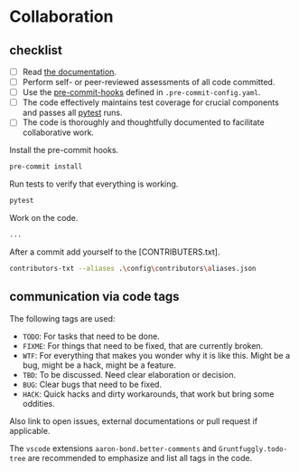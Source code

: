 # Collaboration

## checklist

- [ ] Read [the documentation](./index.md).
- [ ] Perform self- or peer-reviewed assessments of all code committed.
- [ ] Use the [pre-commit-hooks](./for-developers/commithooks.md) defined in `.pre-commit-config.yaml`.
- [ ] The code effectively maintains test coverage for crucial components and passes all [pytest](./for-developers/pytest) runs.
- [ ] The code is thoroughly and thoughtfully documented to facilitate collaborative work.

Install the pre-commit hooks.
```bash
pre-commit install
```
Run tests to verify that everything is working.
```bash
pytest
```
Work on the code.
```bash
...
```
After a commit add yourself to the [CONTRIBUTERS.txt].
```bash
contributors-txt --aliases .\config\contributors\aliases.json
```

## communication via code tags

The following tags are used:

- `TODO`: For tasks that need to be done.
- `FIXME`: For things that need to be fixed, that are currently broken.
- `WTF`: For everything that makes you wonder why it is like this. Might be a bug, might be a hack, might be a feature.
- `TBD`: To be discussed. Need clear elaboration or decision.
- `BUG`: Clear bugs that need to be fixed.
- `HACK`: Quick hacks and dirty workarounds, that work but bring some oddities.

Also link to open issues, external documentations or pull request if applicable.

The `vscode` extensions `aaron-bond.better-comments` and
`Gruntfuggly.todo-tree` are recommended to emphasize and list all tags in the code.
